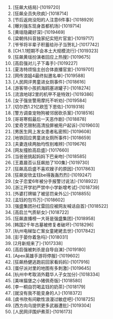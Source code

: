 
1. [狂飙大结局]-[1019720]
1. [狂飙全员失欣疯]-[1018714]
1. [节后返岗没阳的人注意6件事]-[1018929]
1. [曝刘强东现身首都机场]-[1019714]
1. [黄瑶隐藏好深]-[1019469]
1. [梁朝伟抖音独家纪实短片官宣]-[1019717]
1. [爷爷将半辈子积蓄给孙子当贺礼]-[1017742]
1. [CH.1.1短期不会本土大规模流行]-[1019323]
1. [狂飙黄瑶扮演者回应上热搜]-[1019675]
1. [高启强对儿子下毒手]-[1019227]
1. [夏洛特烦恼主创合体直播官宣]-[1019701]
1. [网传浪姐4最终拟邀名单]-[1019588]
1. [人民网评男童进女厕事件]-[1018616]
1. [游客带小孩抓海鸥塞进罐子]-[1018274]
1. [流浪地球2里的机甲不是特效]-[1019386]
1. [女子强坐警用摩托不听劝]-[1019584]
1. [切尔西1.21亿欧签下恩佐]-[1019318]
1. [警方调查宠物狗被邻居砍杀案]-[1018516]
1. [哥哥寒假最后一天恶作剧]-[1018878]
1. [爱奇艺限制高清投屏被用户起诉]-[1019603]
1. [男医生网上发女患者私密照]-[1019608]
1. [地铁回应男童进女厕所事件]-[1018659]
1. [夫妻连续两胎均性别难辨]-[1019676]
1. [网友撞脸高启盛]-[1017660]
1. [当爸爸挑起妈妈下巴亲吻]-[1018585]
1. [王嘉晨否认狂飙拍了100集]-[1019730]
1. [狂飙高启盛不喜欢嫂子的原因]-[1017863]
1. [狂飙安欣孟钰be得轰轰烈烈]-[1019247]
1. [女子恋爱6年被分手报警讨说法]-[1018922]
1. [浙江开学初严禁中小学新增考试]-[1018739]
1. [外婆打牌输了被惩罚亲外公]-[1018855]
1. [孟钰的包15万]-[1018602]
1. [强盛集团孙红雷回应被网友喊话自首]-[1018522]
1. [高启兰气质斩女]-[1018722]
1. [狂飙直播榜一大哥是强盛集团]-[1018958]
1. [韩国2千年古墓被修复者破坏]-[1018296]
1. [杭州电梯坠亡案女童姥姥去世]-[1017842]
1. [彭于晏你着急吗]-[1018031]
1. [2月新规来了]-[1017338]
1. [高启强被刺杀是自导自演]-[1019180]
1. [Apex英雄手游将停服]-[1019602]
1. [狂飙杨健逃跑前回家看妈妈]-[1017916]
1. [蛋仔派对里的地图有多刺激]-[1019645]
1. [杭州中考取消外籍华人子女加分]-[1018334]
1. [美味猫堡之小猪佩奇版]-[1018580]
1. [李一桐自罚喝孟钰的奶茶]-[1018179]
1. [就没有我不能变身的人]-[1018372]
1. [虞书欣有间歇性浪漫过敏症吧]-[1018725]
1. [西方向乌提供更多武器遭批]-[1019304]
1. [人民网评围炉煮茶]-[1016173]